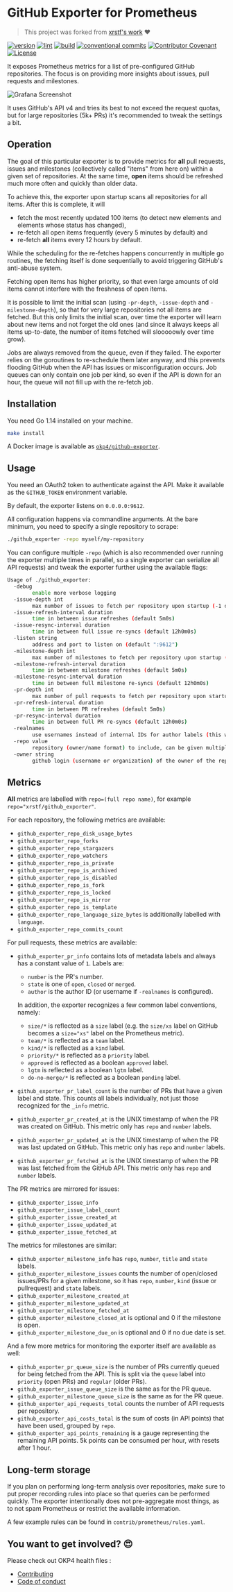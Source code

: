 # GitHub Exporter for Prometheus

> This project was forked from [xrstf's work](https://github.com/xrstf/github_exporter) ❤️

[![version](https://img.shields.io/github/v/release/okp4/github-exporter?style=for-the-badge&logo=github)](https://github.com/okp4/github-exporter/releases)
[![lint](https://img.shields.io/github/workflow/status/okp4/github-exporter/Lint?label=lint&style=for-the-badge&logo=github)](https://github.com/okp4/github-exporter/actions/workflows/lint.yml)
[![build](https://img.shields.io/github/workflow/status/okp4/github-exporter/Build?label=build&style=for-the-badge&logo=github)](https://github.com/okp4/github-exporter/actions/workflows/build.yml)
[![conventional commits](https://img.shields.io/badge/Conventional%20Commits-1.0.0-yellow.svg?style=for-the-badge&logo=conventionalcommits)](https://conventionalcommits.org)
[![Contributor Covenant](https://img.shields.io/badge/Contributor%20Covenant-2.1-4baaaa.svg?style=for-the-badge)](https://github.com/okp4/.github/blob/main/CODE_OF_CONDUCT.md)
[![License](https://img.shields.io/badge/License-BSD_3--Clause-blue.svg?style=for-the-badge)](https://opensource.org/licenses/BSD-3-Clause)

It exposes Prometheus metrics for a list of pre-configured GitHub repositories.
The focus is on providing more insights about issues, pull requests and milestones.

![Grafana Screenshot](https://github.com/okp4/github-exporter/blob/main/contrib/grafana/screenshot.png?raw=true)

It uses GitHub's API v4 and tries its best to not exceed the request quotas, but for large
repositories (5k+ PRs) it's recommended to tweak the settings a bit.

## Operation

The goal of this particular exporter is to provide metrics for **all** pull requests, issues
and milestones (collectively called "items" from here on) within a given set of repositories.
At the same time, **open** items should be refreshed much more often and quickly than older
data.

To achieve this, the exporter upon startup scans all repositories for all items. After
this is complete, it will

* fetch the most recently updated 100 items (to detect new elements and elements
  whose status has changed),
* re-fetch all open items frequently (every 5 minutes by default) and
* re-fetch **all** items every 12 hours by default.

While the scheduling for the re-fetches happens concurrently in multiple go routines,
the fetching itself is done sequentially to avoid triggering GitHub's anti-abuse system.

Fetching open items has higher priority, so that even large amounts of old items
cannot interfere with the freshness of open items.

It is possible to limit the initial scan (using `-pr-depth`, `-issue-depth` and `-milestone-depth`),
so that for very large repositories not all items are fetched. But this only limits the
initial scan, over time the exporter will learn about new items and not forget the old ones
(and since it always keeps all items up-to-date, the number of items fetched will slooooowly
over time grow).

Jobs are always removed from the queue, even if they failed. The exporter relies on the
goroutines to re-schedule them later anyway, and this prevents flooding GitHub when the
API has issues or misconfiguration occurs. Job queues can only contain one job per kind,
so even if the API is down for an hour, the queue will not fill up with the re-fetch job.

## Installation

You need Go 1.14 installed on your machine.

```sh
make install
```

A Docker image is available as [`okp4/github-exporter`](https://hub.docker.com/r/okp4/github-exporter).

## Usage

You need an OAuth2 token to authenticate against the API. Make it available
as the `GITHUB_TOKEN` environment variable.

By default, the exporter listens on `0.0.0.0:9612`.

All configuration happens via commandline arguments. At the bare minimum, you need to
specify a single repository to scrape:

```sh
./github_exporter -repo myself/my-repository
```

You can configure multiple `-repo` (which is also recommended over running the exporter
multiple times in parallel, so a single exporter can serialize all API requests) and
tweak the exporter further using the available flags:

```sh
Usage of ./github_exporter:
  -debug
        enable more verbose logging
  -issue-depth int
        max number of issues to fetch per repository upon startup (-1 disables the limit, 0 disables issue fetching entirely) (default -1)
  -issue-refresh-interval duration
        time in between issue refreshes (default 5m0s)
  -issue-resync-interval duration
        time in between full issue re-syncs (default 12h0m0s)
  -listen string
        address and port to listen on (default ":9612")
  -milestone-depth int
        max number of milestones to fetch per repository upon startup (-1 disables the limit, 0 disables milestone fetching entirely) (default -1)
  -milestone-refresh-interval duration
        time in between milestone refreshes (default 5m0s)
  -milestone-resync-interval duration
        time in between full milestone re-syncs (default 12h0m0s)
  -pr-depth int
        max number of pull requests to fetch per repository upon startup (-1 disables the limit, 0 disables PR fetching entirely) (default -1)
  -pr-refresh-interval duration
        time in between PR refreshes (default 5m0s)
  -pr-resync-interval duration
        time in between full PR re-syncs (default 12h0m0s)
  -realnames
        use usernames instead of internal IDs for author labels (this will make metrics contain personally identifiable information)
  -repo value
        repository (owner/name format) to include, can be given multiple times
  -owner string
        github login (username or organization) of the owner of the repositories that will be included. Excludes forked and locked repo, includes 100 first private & public repos
```

## Metrics

**All** metrics are labelled with `repo=(full repo name)`, for example
`repo="xrstf/github_exporter"`.

For each repository, the following metrics are available:

* `github_exporter_repo_disk_usage_bytes`
* `github_exporter_repo_forks`
* `github_exporter_repo_stargazers`
* `github_exporter_repo_watchers`
* `github_exporter_repo_is_private`
* `github_exporter_repo_is_archived`
* `github_exporter_repo_is_disabled`
* `github_exporter_repo_is_fork`
* `github_exporter_repo_is_locked`
* `github_exporter_repo_is_mirror`
* `github_exporter_repo_is_template`
* `github_exporter_repo_language_size_bytes` is additionally labelled with `language`.
* `github_exporter_repo_commits_count`

For pull requests, these metrics are available:

* `github_exporter_pr_info` contains lots of metadata labels and always has a constant
  value of `1`. Labels are:

  * `number` is the PR's number.
  * `state` is one of `open`, `closed` or `merged`.
  * `author` is the author ID (or username if `-realnames` is configured).

  In addition, the exporter recognizes a few common label conventions, namely:

  * `size/*` is reflected as a `size` label (e.g. the `size/xs` label on GitHub becomes
    a `size="xs"` label on the Prometheus metric).
  * `team/*` is reflected as a `team` label.
  * `kind/*` is reflected as a `kind` label.
  * `priority/*` is reflected as a `priority` label.
  * `approved` is reflected as a boolean `approved` label.
  * `lgtm` is reflected as a boolean `lgtm` label.
  * `do-no-merge/*` is reflected as a boolean `pending` label.

* `github_exporter_pr_label_count` is the number of PRs that have a given label
  and state. This counts all labels individually, not just those recognized for
  the `_info` metric.

* `github_exporter_pr_created_at` is the UNIX timestamp of when the PR was
  created on GitHub. This metric only has `repo` and `number` labels.

* `github_exporter_pr_updated_at` is the UNIX timestamp of when the PR was
  last updated on GitHub. This metric only has `repo` and `number` labels.

* `github_exporter_pr_fetched_at` is the UNIX timestamp of when the PR was
  last fetched from the GitHub API. This metric only has `repo` and `number` labels.

The PR metrics are mirrored for issues:

* `github_exporter_issue_info`
* `github_exporter_issue_label_count`
* `github_exporter_issue_created_at`
* `github_exporter_issue_updated_at`
* `github_exporter_issue_fetched_at`

The metrics for milestones are similar:

* `github_exporter_milestone_info` has `repo`, `number`, `title` and `state` labels.
* `github_exporter_milestone_issues` counts the number of open/closed issues/PRs
  for a given milestone, so it has `repo`, `number`, `kind` (issue or pullrequest)
  and `state` labels.
* `github_exporter_milestone_created_at`
* `github_exporter_milestone_updated_at`
* `github_exporter_milestone_fetched_at`
* `github_exporter_milestone_closed_at` is optional and 0 if the milestone is open.
* `github_exporter_milestone_due_on` is optional and 0 if no due date is set.

And a few more metrics for monitoring the exporter itself are available as well:

* `github_exporter_pr_queue_size` is the number of PRs currently queued for
  being fetched from the API. This is split via the `queue` label into `priority`
  (open PRs) and `regular` (older PRs).
* `github_exporter_issue_queue_size` is the same as for the PR queue.
* `github_exporter_milestone_queue_size` is the same as for the PR queue.
* `github_exporter_api_requests_total` counts the number of API requests per
  repository.
* `github_exporter_api_costs_total` is the sum of costs (in API points) that have
  been used, grouped by `repo`.
* `github_exporter_api_points_remaining` is a gauge representing the remaining
  API points. 5k points can be consumed per hour, with resets after 1 hour.

## Long-term storage

If you plan on performing long-term analysis over repositories, make sure to put proper
recording rules into place so that queries can be performed quickly. The exporter
intentionally does not pre-aggregate most things, as to not spam Prometheus or restrict
the available information.

A few example rules can be found in `contrib/prometheus/rules.yaml`.

## You want to get involved? 😍

Please check out OKP4 health files :

- [Contributing](https://github.com/okp4/.github/blob/main/CONTRIBUTING.md)
- [Code of conduct](https://github.com/okp4/.github/blob/main/CODE_OF_CONDUCT.md)

